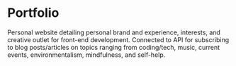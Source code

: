 # Portfolio
Personal website detailing personal brand and experience, interests, and creative outlet for front-end development. Connected to API for subscribing to blog posts/articles on topics ranging from coding/tech, music, current events, environmentalism, mindfulness, and self-help.
